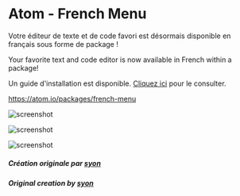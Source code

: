 # Atom - French Menu

Votre éditeur de texte et de code favori est désormais disponible en français sous forme de package !

Your favorite text and code editor is now available in French within a package!

Un guide d'installation est disponible. [Cliquez ici](https://github.com/Spidersouris/atom-french-menu/wiki/Guide-d'installation) pour le consulter.

https://atom.io/packages/french-menu

![screenshot](https://github.com/spidersouris/atom-french-menu/raw/master/screenshot.png)

![screenshot](https://github.com/spidersouris/atom-french-menu/raw/master/screenshot2.png)

![screenshot](https://github.com/spidersouris/atom-french-menu/raw/master/screenshot3.png)

##### Création originale par [syon](https://atom.io/users/syon)

##### Original creation by [syon](https://atom.io/users/syon)
